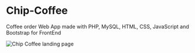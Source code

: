 # Chip-Coffee
Coffee order Web App made with PHP, MySQL, HTML, CSS, JavaScript and Bootstrap for FrontEnd

![Chip Coffee landing page](https://github.com/z3r0Luck/Chip-Coffee/blob/master/images/cc.png?raw=true)
